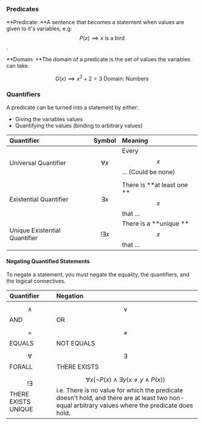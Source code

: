 ### Predicates

**Predicate: **A sentence that becomes a statement when values are given to it's variables, e.g: $$P(x)\implies x\text{ is a bird}$$.

**Domain: **The domain of a predicate is the set of values the variables can take.



$$G(x)\implies x^2+2=3 \text{ Domain: Numbers}$$

### Quantifiers

A predicate can be turned into a statement by either:

* Giving the variables values
* Quantifying the values \(binding to arbitrary values\)

| Quantifier | Symbol | Meaning |
| :--- | :--- | :--- |
| Universal Quantifier | $$\forall x$$ | Every $$x$$ ... \(Could be none\)$$$$ |
| Existential Quantifier | $$\exists x$$ | There is **at least one **$$x$$ that ... |
| Unique Existential Quantifier | $$!\exists x$$ | There is a **unique **$$x$$ that ... |

#### Negating Quantified Statements

To negate a statement, you must negate the equality, the quantifiers, and the logical connectives.

| Quantifier | Negation |
| :--- | :--- |
| $$\wedge$$ AND | $$\vee$$ OR |
| $$=$$ EQUALS | $$\neq$$ NOT EQUALS |
| $$\forall$$ FORALL | $$\exists$$ THERE EXISTS |
| $$!\exists$$ THERE EXISTS UNIQUE | $$\forall x(\neg P(x) \wedge \exists y(x\neq y \wedge P(x))$$ i.e. There is no value for which the predicate doesn't hold, and there are at least two non-equal arbitrary values where the predicate does hold. |



